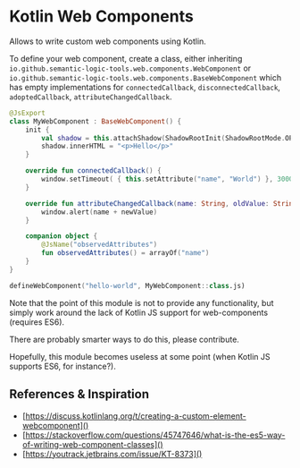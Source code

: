 
# Kotlin Web Components

Allows to write custom web components using Kotlin.


To define your web component, create a class, either inheriting `io.github.semantic-logic-tools.web.components.WebComponent` or `io.github.semantic-logic-tools.web.components.BaseWebComponent` 
which has empty implementations for `connectedCallback`, `disconnectedCallback`, `adoptedCallback`, `attributeChangedCallback`.


```kotlin
@JsExport
class MyWebComponent : BaseWebComponent() {
    init {
        val shadow = this.attachShadow(ShadowRootInit(ShadowRootMode.OPEN)).unsafeCast<HTMLElement>()
        shadow.innerHTML = "<p>Hello</p>"
    }

    override fun connectedCallback() {
        window.setTimeout( { this.setAttribute("name", "World") }, 3000)
    }

    override fun attributeChangedCallback(name: String, oldValue: String, newValue: String) {
        window.alert(name + newValue)
    }

    companion object {
        @JsName("observedAttributes")
        fun observedAttributes() = arrayOf("name")
    }
}
```

```kotlin
defineWebComponent("hello-world", MyWebComponent::class.js)
```


Note that the point of this module is not to provide any functionality, but simply work around the lack of Kotlin JS support for web-components (requires ES6).

There are probably smarter ways to do this, please contribute.

Hopefully, this module becomes useless at some point (when Kotlin JS supports ES6, for instance?).


## References & Inspiration

- [https://discuss.kotlinlang.org/t/creating-a-custom-element-webcomponent]()
- [https://stackoverflow.com/questions/45747646/what-is-the-es5-way-of-writing-web-component-classes]()
- [https://youtrack.jetbrains.com/issue/KT-8373]()
